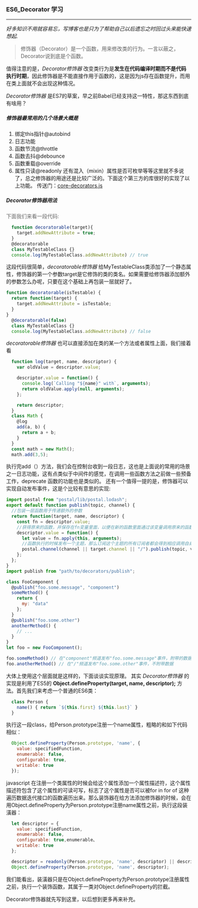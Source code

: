 
### ES6_Decorator 学习
***
*好多知识不用就容易忘，写博客也是只为了帮助自己以后遗忘之时回过头来能快速想起.*
>修饰器（Decorator）是一个函数，用来修改类的行为。一言以蔽之，Decorator说到底是个函数。

值得注意的是，*Decorator修饰器* 改变类行为是**发生在代码编译时期而不是代码执行时期**，因此修饰器是不能直接作用于函数的，这是因为js存在函数提升，而用在类上面就不会出现这种情况。

*Decorator修饰器* 是ES7的草案，早之前Babel已经支持这一特性，那这东西到底有啥用？

##### 修饰器最常用的几个场景大概是
1. 绑定this指针@autobind
2. 日志功能
3. 函数节流@throttle
4. 函数去抖@debounce
5. 函数重载@override
6. 属性只读@readonly
还有混入（mixin）属性是否可枚举等等这里就不多说了，总之修饰器的用途还是比较广泛的。下面这个第三方的库很好的实现了以上功能。
传送门：[core-decorators.js](https://github.com/jayphelps/core-decorators.js)

##### Decorator修饰器用法
<h7 style="color:#6a6a6a;">下面我们来看一段代码:</h7>
```js
  function decoratorable(target){
    target.addNewAttribute = true;
  }
  @decoratorable
  class MyTestableClass {}
  console.log(MyTestableClass.addNewAttribute) // true
```
这段代码很简单，*decoratorable修饰器* 给MyTestableClass类添加了一个静态属性，修饰器的第一个参数target是它修饰的类的类名。如果需要给修饰器添加额外的参数怎么办呢，只要在这个基础上再包装一层就好了。
```js
function decoratorable(isTestable) {
  return function(target) {
    target.addNewAttribute = isTestable;
  }
}
  @decoratorable(false)
  class MyTestableClass {}
  console.log(MyTestableClass.addNewAttribute) // false

```
*decoratorable修饰器* 也可以直接添加在类的某一个方法或者属性上面，我们接着看
```js
  function log(target, name, descriptor) {
    var oldValue = descriptor.value;

    descriptor.value = function() {
      console.log(`Calling "${name}" with`, arguments);
      return oldValue.apply(null, arguments);
    };

    return descriptor;
  }
  class Math {
    @log
    add(a, b) {
      return a + b;
    }
  }
  const math = new Math();
  math.add(3,5);
```
执行完add（）方法，我们会在控制台收到一段日志，这也是上面说的常用的场景之一日志功能，这有点类似于中间件的感觉，在调用一些函数方法之前做一些预备工作，deprecate 函数的功能也是类似的。
还有一个值得一提的是，修饰器可以实现自动发布事件，这是个比较有意思的实现:
```js
import postal from "postal/lib/postal.lodash";
export default function publish(topic, channel) {
  //包装一层函数用于传递额外的参数
  return function(target, name, descriptor) {
    const fn = descriptor.value;
    //获得原来的函数，并保存在fn变量里面，以便在新的函数里面通过该变量调用原来的函数，其实就是包装一下原来的函数
    descriptor.value = function() {
      let value = fn.apply(this, arguments);
      //函数执行的时候发布一个主题，那么订阅这个主题的所有订阅者都会得到相应调用自身的回调函数
      postal.channel(channel || target.channel || "/").publish(topic, value);
    };
  };
}
import publish from "path/to/decorators/publish";

class FooComponent {
  @publish("foo.some.message", "component")
  someMethod() {
    return {
      my: "data"
    };
  }
  @publish("foo.some.other")
  anotherMethod() {
    // ...
  }
}
let foo = new FooComponent();

foo.someMethod() // 在"component"频道发布"foo.some.message"事件，附带的数据是{ my: "data" }
foo.anotherMethod() // 在"/"频道发布"foo.some.other"事件，不附带数据

```
大体上使用这个层面就是这样的，下面谈谈实现原理。
其实 *Decorator修饰器* 的实现是利用了ES5的 **Object.defineProperty(target, name, descriptor);** 方法。首先我们来考虑一个普通的ES6类：

```js
  class Person {
    name() { return `${this.first} ${this.last}` }
  }
```
执行这一段class，给Person.prototype注册一个name属性，粗略的和如下代码相似：
```js
  Object.defineProperty(Person.prototype, 'name', {
    value: specifiedFunction,
    enumerable: false,
    configurable: true,
    writable: true
  });
```
javascript 在注册一个类属性的时候会给这个属性添加一个属性描述符，这个属性描述符包含了这个属性的可读可写，标志了这个属性是否可以被for in for of 这种遍历数据迭代接口的函数遍历出来。那么装饰器在给方法添加修饰器的时候，会在用Object.defineProperty为Person.prototype注册name属性之前，执行这段装潢器：
```js
  let descriptor = {
    value: specifiedFunction,
    enumerable: false,
    configurable: true,enumerable、
    writable: true
  };

  descriptor = readonly(Person.prototype, 'name', descriptor) || descriptor;
  Object.defineProperty(Person.prototype, 'name', descriptor);
```
我们能看出，装潢器只是在Object.defineProperty为Person.prototype注册属性之前，执行一个装饰函数，其属于一类对Object.defineProperty的拦截。

Decorator修饰器就先写到这里，以后想到更多再来补充。
